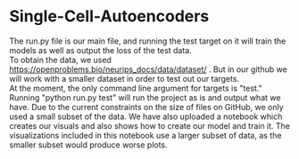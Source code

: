 # Single-Cell-Autoencoders
The run.py file is our main file, and running the test target on it will train the models as well as output the loss of the test data. <br />
To obtain the data, we used https://openproblems.bio/neurips_docs/data/dataset/ . But in our github we will work with a smaller dataset in order to test out our targets.<br />
At the moment, the only command line argument for targets is "test." Running "python run.py test" will run the project as is and output what we have. Due to the 
current constraints on the size of files on GitHub, we only used a small subset of the data.
We have also uploaded a notebook which creates our visuals and also shows how to create our model and train it. The visualizations included in this notebook
use a larger subset of data, as the smaller subset would produce worse plots.
